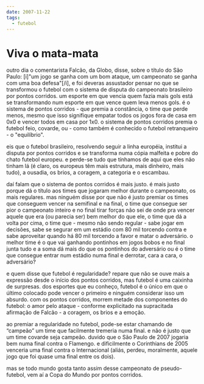 ```yaml
---
date: 2007-11-22
tags:
  - futebol
---
```


# Viva o mata-mata

outro dia o comentarista Falcão, da Globo, disse, sobre o título do São Paulo: [i]"um jogo se ganha com um bom ataque, um campeonato se ganha com uma boa defesa"[/i], e foi deveras assustador pensar no que se transformou o futebol com o sistema de disputa do campeonato brasileiro por pontos corridos. um esporte em que vencia quem fazia mais gols está se transformando num esporte em que vence quem leva menos gols. é o sistema de pontos corridos - que premia a constância, o time que perde menos, mesmo que isso signifique empatar todos os jogos fora de casa em 0x0 e vencer todos em casa por 1x0. o sistema de pontos corridos premia o futebol feio, covarde, ou - como também é conhecido o futebol retranqueiro - o "equilíbrio".

eis que o futebol brasileiro, resolvendo seguir a linha européia, institui a disputa por pontos corridos e se transforma numa cópia malfeita e pobre do chato futebol europeu. e perde-se tudo que tínhamos de aqui que eles não tinham lá (é claro, os europeus têm mais estrutura, mais dinheiro, mais tudo), a ousadia, os brios, a coragem, a categoria e o escambau.

daí falam que o sistema de pontos corridos é mais justo. é mais justo porque dá o título aos times que jogaram melhor durante o campeonato, os mais regulares. mas ninguém disse por que não é justo premiar os times que conseguem vencer na semifinal e na final, o time que consegue ser pior o campeonato inteiro e no final tirar forças não sei de onde pra vencer aquele que era (ou parecia ser) bem melhor do que ele, o time que dá a volta por cima, o time que - mesmo não sendo regular - sabe jogar em decisões, sabe se segurar em um estádio com 80 mil torcendo contra e sabe aproveitar quando há 80 mil torcendo a favor e matar o adversário. o melhor time é o que vai ganhando pontinhos em jogos bobos e no final junta tudo e a soma dá mais do que os pontinhos do adversário ou é o time que consegue entrar num estádio numa final e derrotar, cara a cara, o adversário?

e quem disse que futebol é regularidade? repare que não se ouve mais a expressão desde o início dos pontos corridos, mas futebol é uma caixinha de surpresas. dos esportes que eu conheço, futebol é o único em que o último colocado pode vencer o primeiro e ninguém considerar isso um absurdo. com os pontos corridos, morrem metade dos componentes do futebol: o amor pelo ataque - conforme explicitado na supracitada afirmação de Falcão - a coragem, os brios e a emoção.

ao premiar a regularidade no futebol, pode-se estar chamando de “campeão” um time que facilmente tremeria numa final. e não é justo que um time covarde seja campeão. duvido que o São Paulo de 2007 jogaria bem numa final contra o Flamengo. e dificilmente o Corinthians de 2005 venceria uma final contra o Internacional (aliás, perdeu, moralmente, aquele jogo que foi quase uma final entre os dois).

mas se todo mundo gosta tanto assim desse campeonato de pseudo-futebol, vem aí a Copa do Mundo por pontos corridos.
